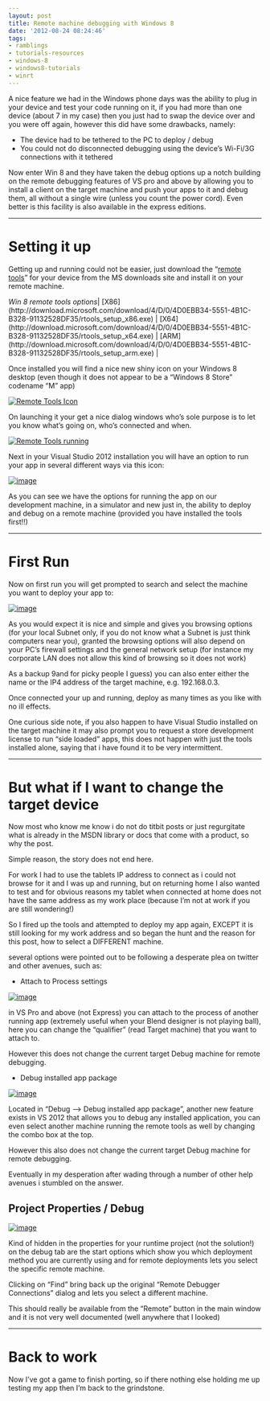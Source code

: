 ```yaml
---
layout: post
title: Remote machine debugging with Windows 8
date: '2012-08-24 08:24:46'
tags:
- ramblings
- tutorials-resources
- windows-8
- windows8-tutorials
- winrt
---
```


A nice feature we had in the Windows phone days was the ability to plug in your device and test your code running on it, if you had more than one device (about 7 in my case) then you just had to swap the device over and you were off again, however this did have some drawbacks, namely:

- The device had to be tethered to the PC to deploy / debug
- You could not do disconnected debugging using the device’s Wi-Fi/3G connections with it tethered

Now enter Win 8 and they have taken the debug options up a notch building on the remote debugging features of VS pro and above by allowing you to install a client on the target machine and push your apps to it and debug them, all without a single wire (unless you count the power cord).  Even better is this facility is also available in the express editions.

* * *

# Setting it up

Getting up and running could not be easier, just download the “[remote tools](http://bit.ly/NJVxyp)” for your device from the MS downloads site and install it on your remote machine.

<caption><em>Win 8 remote tools options</em></caption>| [X86](http://download.microsoft.com/download/4/D/0/4D0EBB34-5551-4B1C-B328-91132528DF35/rtools_setup_x86.exe) | [X64](http://download.microsoft.com/download/4/D/0/4D0EBB34-5551-4B1C-B328-91132528DF35/rtools_setup_x64.exe) | [ARM](http://download.microsoft.com/download/4/D/0/4D0EBB34-5551-4B1C-B328-91132528DF35/rtools_setup_arm.exe) |

Once installed you will find a nice new shiny icon on your Windows 8 desktop (even though it does not appear to be a “Windows 8 Store” codename “M” app)

[![Remote Tools Icon](/Images/wordpress/2012/08/Remote-Tools-Icon_thumb.jpg "Remote Tools Icon")](/Images/wordpress/2012/08/Remote-Tools-Icon.jpg)

On launching it your get a nice dialog windows who’s sole purpose is to let you know what’s going on, who’s connected and when.

[![Remote Tools running](/Images/wordpress/2012/08/Remote-Tools-running_thumb.jpg "Remote Tools running")](/Images/wordpress/2012/08/Remote-Tools-running.jpg)

Next in your Visual Studio 2012 installation you will have an option to run your app in several different ways via this icon:

[![image](/Images/wordpress/2012/08/image_thumb.png "image")](/Images/wordpress/2012/08/image.png)

As you can see we have the options for running the app on our development machine, in a simulator and new just in, the ability to deploy and debug on a remote machine (provided you have installed the tools first!!)

* * *

# First Run

Now on first run you will get prompted to search and select the machine you want to deploy your app to:

[![image](/Images/wordpress/2012/08/image_thumb1.png "image")](/Images/wordpress/2012/08/image1.png)

As you would expect it is nice and simple and gives you browsing options (for your local Subnet only, if you do not know what a Subnet is just think computers near you), granted the browsing options will also depend on your PC’s firewall settings and the general network setup (for instance my corporate LAN does not allow this kind of browsing so it does not work)

As a backup 9and for picky people I guess)  you can also enter either the name or the IP4 address of the target machine, e.g. 192.168.0.3.

Once connected your up and running, deploy as many times as you like with no ill effects.

One curious side note, if you also happen to have Visual Studio installed on the target machine it may also prompt you to request a store development license to run “side loaded” apps, this does not happen with just the tools installed alone, saying that i have found it to be very intermittent.

* * *

# But what if I want to change the target device

Now most who know me know i do not do titbit posts or just regurgitate what is already in the MSDN library or docs that come with a product, so why the post.

Simple reason, the story does not end here.

For work I had to use the tablets IP address to connect as i could not browse for it and I was up and running, but on returning home I also wanted to test and for obvious reasons my tablet when connected at home does not have the same address as my work place (because I’m not at work if you are still wondering!)

So I fired up the tools and attempted to deploy my app again, EXCEPT it is still looking for my work address and so began the hunt and the reason for this post, how to select a DIFFERENT machine.

several options were pointed out to be following a desperate plea on twitter and other avenues, such as:

- Attach to Process settings

[![image](/Images/wordpress/2012/08/image_thumb2.png "image")](/Images/wordpress/2012/08/image2.png)

in VS Pro and above (not Express) you can attach to the process of another running app (extremely useful when your Blend designer is not playing ball), here you can change the “qualifier” (read Target machine) that you want to attach to.

However this does not change the current target Debug machine for remote debugging.

- Debug installed app package

[![image](/Images/wordpress/2012/08/image_thumb3.png "image")](/Images/wordpress/2012/08/image3.png)

Located in “Debug –\> Debug installed app package”, another new feature exists in VS 2012 that allows you to debug any installed application, you can even select another machine running the remote tools as well by changing the combo box at the top.

However this also does not change the current target Debug machine for remote debugging.

Eventually in my desperation after wading through a number of other help avenues i stumbled on the answer.

## Project Properties / Debug

[![image](/Images/wordpress/2012/08/image_thumb4.png "image")](/Images/wordpress/2012/08/image4.png)

Kind of hidden in the properties for your runtime project (not the solution!) on the debug tab are the start options which show you which deployment method you are currently using and for remote deployments lets you select the specific remote machine.

Clicking on “Find” bring back up the original “Remote Debugger Connections” dialog and lets you select a different machine.

This should really be available from the “Remote” button in the main window and it is not very well documented (well anywhere that I looked)

* * *

# Back to work

Now I’ve got a game to finish porting, so if there nothing else holding me up testing my app then I’m back to the grindstone.

